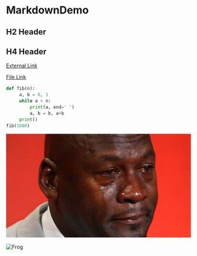 # MarkdownDemo

## H2 Header

## H4 Header

[External Link](https://www.google.com)

[File Link](example.md)

```python
def fib(n):
     a, b = 0, 1
     while a < n:
         print(a, end=' ')
         a, b = b, a+b
     print()
fib(1000)
```

![MJ](picture.jpg)

![Frog](https://news.bitcoin.com/wp-content/uploads/2018/03/crypto-memes.png)
